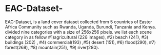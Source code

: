 # EAC-Dataset-
EAC-Dataset, is a land cover dataset collected from 5 countries of Easter Africa Community such as Rwanda, Uganda, Burundi, Tanzania and Kenya. divided nine categories  with  a size of 256x256 pixels. we list each scene category in as fellow #1)agricultural (226 images), #2) beach (241), #3) buildings (202) , #4) commercial(193) ,#5) desert (151), #6) flood(290), #7) forest(268), #8) mountain(251), #9) river(280).
